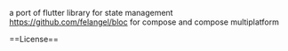 
a port of flutter library for state management https://github.com/felangel/bloc for compose 
and compose multiplatform

==License==